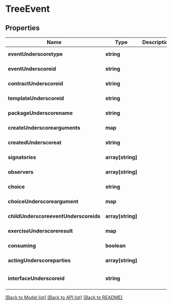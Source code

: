 # TreeEvent

## Properties
Name | Type | Description | Notes
------------ | ------------- | ------------- | -------------
**eventUnderscoretype** | **string** |  | [default to null]
**eventUnderscoreid** | **string** |  | [default to null]
**contractUnderscoreid** | **string** |  | [default to null]
**templateUnderscoreid** | **string** |  | [default to null]
**packageUnderscorename** | **string** |  | [default to null]
**createUnderscorearguments** | **map** |  | [default to null]
**createdUnderscoreat** | **string** |  | [default to null]
**signatories** | **array[string]** |  | [default to null]
**observers** | **array[string]** |  | [default to null]
**choice** | **string** |  | [default to null]
**choiceUnderscoreargument** | **map** |  | [default to null]
**childUnderscoreeventUnderscoreids** | **array[string]** |  | [default to null]
**exerciseUnderscoreresult** | **map** |  | [default to null]
**consuming** | **boolean** |  | [default to null]
**actingUnderscoreparties** | **array[string]** |  | [default to null]
**interfaceUnderscoreid** | **string** |  | [optional] [default to null]

[[Back to Model list]](../README.md#documentation-for-models) [[Back to API list]](../README.md#documentation-for-api-endpoints) [[Back to README]](../README.md)


